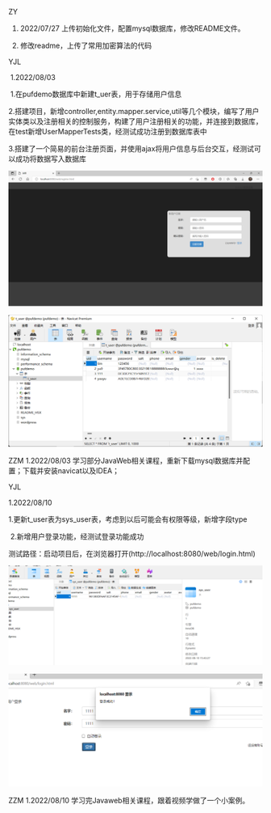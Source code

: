 ZY
1. 2022/07/27
上传初始化文件，配置mysql数据库，修改README文件。

2. 修改readme，上传了常用加密算法的代码

YJL

​	1.2022/08/03

​		1.在pufdemo数据库中新建t_uer表，用于存储用户信息

​		2.搭建项目，新增controller,entity.mapper.service,util等几个模块，编写了用户实体类以及注册相关的控制服务，构建了用户注册相关的功能，并连接到数据库，在test新增UserMapperTests类，经测试成功注册到数据库表中

​		3.搭建了一个简易的前台注册页面，并使用ajax将用户信息与后台交互，经测试可以成功将数据写入数据库

![1](./imgs/1.png)

![2](./imgs/2.png)



ZZM
1.2022/08/03 
学习部分JavaWeb相关课程，重新下载mysql数据库并配置；下载并安装navicat以及IDEA；

YJL

1.2022/08/10

​	1.更新t_user表为sys_user表，考虑到以后可能会有权限等级，新增字段type

​	2.新增用户登录功能，经测试登录功能成功

​		测试路径：启动项目后，在浏览器打开(http://localhost:8080/web/login.html)

![](./imgs/3.jpg)

![](./imgs/4.jpg)

ZZM
1.2022/08/10 学习完Javaweb相关课程，跟着视频学做了一个小案例。